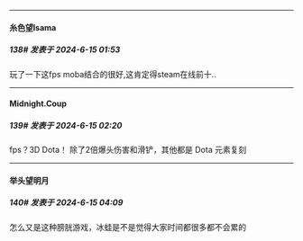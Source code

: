 ﻿
*****

####  糸色望lsama  
##### 138#       发表于 2024-6-15 01:53

玩了一下这fps moba结合的很好,这肯定得steam在线前十..


*****

####  Midnight.Coup  
##### 139#       发表于 2024-6-15 02:20

fps？3D Dota！ 除了2倍爆头伤害和滑铲，其他都是 Dota 元素复刻


*****

####  举头望明月  
##### 140#       发表于 2024-6-15 04:09

怎么又是这种膀胱游戏，冰蛙是不是觉得大家时间都很多都不会累的

